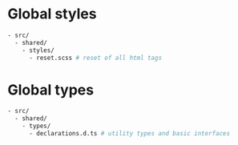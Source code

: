 # Global styles

```bash
- src/
  - shared/
    - styles/
      - reset.scss # reset of all html tags
```

# Global types

```bash
- src/
  - shared/
    - types/
      - declarations.d.ts # utility types and basic interfaces
```